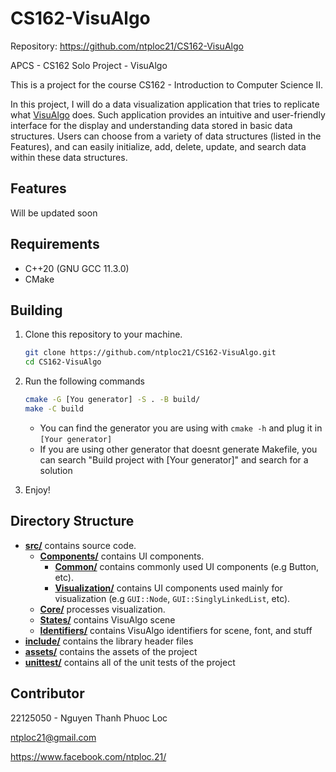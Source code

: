 # CS162-VisuAlgo

Repository: https://github.com/ntploc21/CS162-VisuAlgo

APCS - CS162 Solo Project - VisuAlgo

This is a project for the course CS162 - Introduction to Computer Science II. 

In this project, I will do a data visualization application that tries to replicate what [VisuAlgo](https://visualgo.net/en) does. Such application provides an intuitive and user-friendly interface for the display and understanding data stored in basic data structures. Users can choose from a variety of data structures (listed in the Features), and can easily initialize, add, delete, update, and search data within these data structures.
## Features
Will be updated soon
## Requirements
* C++20 (GNU GCC 11.3.0)
* CMake

## Building
1. Clone this repository to your machine.
    ```bash
    git clone https://github.com/ntploc21/CS162-VisuAlgo.git
    cd CS162-VisuAlgo
    ```

2. Run the following commands
    ```bash
    cmake -G [You generator] -S . -B build/
    make -C build
    ```
    - You can find the generator you are using with ```cmake -h``` and plug it in ```[Your generator]```
    - If you are using other generator that doesnt generate Makefile, you can search "Build project with [Your generator]" and search for a solution
3. Enjoy!

## Directory Structure
- [**src/**](src) contains source code.
    - [**Components/**](src/Components) contains UI components.
        - [**Common/**](src/Components/Common/) contains commonly used UI components (e.g Button, etc).
        - [**Visualization/**](src/Components/Visualization/) contains UI components used mainly for visualization (e.g ```GUI::Node```, ```GUI::SinglyLinkedList```, etc).
    - [**Core/**](src/Core) processes visualization.
    - [**States/**](src/States) contains VisuAlgo scene
    - [**Identifiers/**](src/Identifiers) contains VisuAlgo identifiers for scene, font, and stuff
- [**include/**](include) contains the library header files
- [**assets/**](assets) contains the assets of the project
- [**unittest/**](unittest) contains all of the unit tests of the project

## Contributor
22125050 - Nguyen Thanh Phuoc Loc

ntploc21@gmail.com

https://www.facebook.com/ntploc.21/
